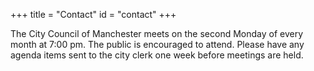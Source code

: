 +++
title = "Contact"
id = "contact"
+++

The City Council of Manchester meets on the second Monday of every month at 7:00 pm. The public is encouraged to attend. Please have any agenda items sent to the city clerk one week before meetings are held.
